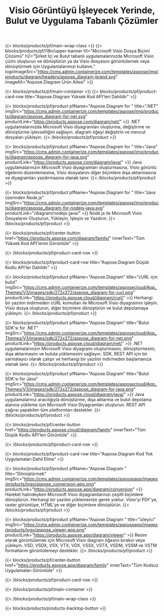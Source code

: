 ﻿---
title: Visio Görüntüyü İşleyecek Yerinde, Bulut ve Uygulama Tabanlı Çözümler 
weight: 1110
url: /tr/
description: Yüksek Kod API'leri veya Bulut tabanlı SDK'lar aracılığıyla Microsoft Visio çizim oluşturun, işleyin ve dönüştürün. Veya Visio dosyayı görüntülemek veya dönüştürmek için platformlar arası uygulamalarımızı kullanın.
---
{{< blocks/products/pf/main-wrap-class >}}
{{< blocks/products/pf/i18n/upper-banner h1="Microsoft Visio Dosya Biçimi Çözümü" h2="Şirket İçi ve Bulut tabanlı uygulamalarınızda Microsoft Visio çizim oluşturun ve dönüştürün ya da Visio dosyasını görüntülemek veya dönüştürmek için Uygulamalarımızı kullanın." logoImageSrc="https://cms.admin.containerize.com/templates/aspose/img/products/diagram/headers/aspose_diagram-brand.svg" imageAlt="Aspose.Diagram Ürün Ailesi" >}}

{{< blocks/products/pf/main-container >}}
{{< blocks/products/pf/product-card-row title="Aspose.Diagram Yüksek Kod API\'leri Dahildir" >}}

{{< blocks/products/pf/product pfName="Aspose.Diagram for " title=".NET" imgSrc="https://cms.admin.containerize.com/templates/aspose/img/products/diagram/aspose_diagram-for-net.svg" productLink="https://products.aspose.com/diagram/net/" >}}
.NET uygulamalarınızda Microsoft Visio diyagramları oluşturma, değiştirme ve dönüştürme işlevselliğini sağlayın. diagram öğeyi değiştirin ve mevcut dosyaları yükleyin.
{{< /blocks/products/pf/product >}}

{{< blocks/products/pf/product pfName="Aspose.Diagram for " title="Java" imgSrc="https://cms.admin.containerize.com/templates/aspose/img/products/diagram/aspose_diagram-for-java.svg" productLink="https://products.aspose.com/diagram/java/" >}}
Java uygulamalarınızın Microsoft Visio diyagramları oluşturmasına, Visio görüntü öğelerini düzenlemesine, Visio dosyalarını diğer biçimlere dışa aktarmasına ve diyagramları yazdırmasına olanak tanır.
{{< /blocks/products/pf/product >}}

{{< blocks/products/pf/product pfName="Aspose.Diagram for " title="Java üzerinden Node.js" imgSrc="https://cms.admin.containerize.com/templates/aspose/img/products/diagram/aspose_diagram-for-nodejs-java.svg" productLink="/diagram/nodejs-java/" >}}
Node.js ile Microsoft Visio Dosyalarını Oluşturun, Yükleyin, İşleyin ve Yazdırın.
{{< /blocks/products/pf/product >}}

{{< blocks/products/pf/center-button href="https://products.aspose.com/diagram/family/" innerText="Tüm Yüksek Kod API\'lerini Görüntüle" >}}

{{< /blocks/products/pf/product-card-row >}}

{{< blocks/products/pf/product-card-row title="Aspose.Diagram Düşük Kodlu API\'ler Dahildir" >}}

{{< blocks/products/pf/product pfName="Aspose.Diagram" title="cURL için bulut" imgSrc="https://cms.admin.containerize.com/templates/asposecloud/App_Themes/V3/images/sdk/272x272/aspose_diagram-for-curl.png" productLink="https://products.aspose.cloud/diagram/curl/" >}}
Herhangi bir yazılım indirmeden cURL komutları ile Microsoft Visio diyagramını işleyin. Visio dosya oluşturun, diğer biçimlere dönüştürün ve bulut depolamaya yükleyin.
{{< /blocks/products/pf/product >}}

{{< blocks/products/pf/product pfName="Aspose.Diagram" title="Bulut SDK\'sı for .NET" imgSrc="https://cms.admin.containerize.com/templates/asposecloud/App_Themes/V3/images/sdk/272x272/aspose_diagram-for-net.png" productLink="https://products.aspose.cloud/diagram/net/" >}}
.NET uygulamalarınızın Microsoft Visio diyagramı oluşturmasını, dönüştürmesini, dışa aktarmasını ve buluta yüklemesini sağlayın. SDK, REST API için bir sarmalayıcı olarak çalışır ve herhangi bir yazılım indirmeden başlamanıza olanak tanır.
{{< /blocks/products/pf/product >}}

{{< blocks/products/pf/product pfName="Aspose.Diagram" title="Bulut SDK\'sı for Java" imgSrc="https://cms.admin.containerize.com/templates/asposecloud/App_Themes/V3/images/sdk/272x272/aspose_diagram-for-java.png" productLink="https://products.aspose.cloud/diagram/java/" >}}
Java uygulamalarınız aracılığıyla dönüştürme, dışa aktarma ve bulut depolama alanına yükleme için Microsoft Visio Diyagramları oluşturun. REST API çağrısı yapabilen tüm platformları destekler.
{{< /blocks/products/pf/product >}}

{{< blocks/products/pf/center-button href="https://products.aspose.cloud/diagram/family" innerText="Tüm Düşük Kodlu API\'leri Görüntüle" >}}

{{< /blocks/products/pf/product-card-row >}}

{{< blocks/products/pf/product-card-row title="Aspose.Diagram Kod Yok Uygulamaları Dahil Etme" >}}

{{< blocks/products/pf/product pfName="Aspose.Diagram " title="Dönüştürmek" imgSrc="https://cms.admin.containerize.com/templates/asposeapp/images/products/logo/aspose_conversion-app.png" productLink="https://products.aspose.app/diagram/conversion" >}}
Hareket halindeyken Microsoft Visio diyagramlarınızı çeşitli biçimlere dönüştürün. Herhangi bir yazılım yüklemenize gerek yoktur. Visio'yi PDF'ye, raster görüntüye, HTML'ye ve diğer biçimlere dönüştürün.
{{< /blocks/products/pf/product >}}

{{< blocks/products/pf/product pfName="Aspose.Diagram " title="izleyici" imgSrc="https://cms.admin.containerize.com/templates/asposeapp/images/products/logo/aspose_viewer-app.png" productLink="https://products.aspose.app/diagram/viewer" >}}
Resim olarak görüntülemek için Microsoft Visio diagram öğesini bırakın veya yükleyin. VSD, VSDX, VSX, VTX, VDX, VSSX, VSTX, VSDM, VSSM ve VSTM formatlarını görüntülemeyi destekler.
{{< /blocks/products/pf/product >}}

{{< blocks/products/pf/center-button href="https://products.aspose.app/diagram/family" innerText="Tüm Kodsuz Uygulamaları Görüntüle" >}}

{{< /blocks/products/pf/product-card-row >}}

{{< /blocks/products/pf/main-container >}}


{{< /blocks/products/pf/main-wrap-class >}}

{{< blocks/products/products-backtop-button >}}